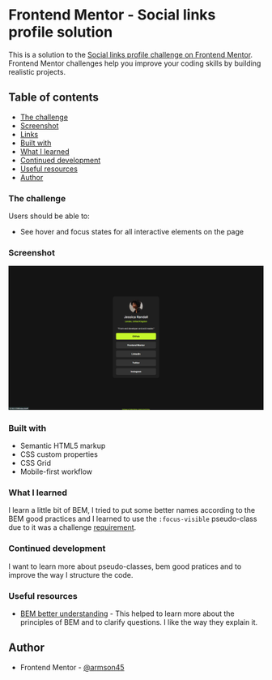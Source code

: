# Frontend Mentor - Social links profile solution

This is a solution to the [Social links profile challenge on Frontend Mentor](https://www.frontendmentor.io/challenges/social-links-profile-UG32l9m6dQ). Frontend Mentor challenges help you improve your coding skills by building realistic projects. 

## Table of contents

- [The challenge](#the-challenge)
- [Screenshot](#screenshot)
- [Links](#links)
- [Built with](#built-with)
- [What I learned](#what-i-learned)
- [Continued development](#continued-development)
- [Useful resources](#useful-resources)
- [Author](#author)

### The challenge

Users should be able to:

- See hover and focus states for all interactive elements on the page

### Screenshot

![](./screenshot.png)

### Built with

- Semantic HTML5 markup
- CSS custom properties
- CSS Grid
- Mobile-first workflow

### What I learned

I learn a little bit of BEM, I tried to put some better names according to the BEM good practices and I learned to use the `:focus-visible` pseudo-class due to it was a challenge [requirement](#the-challenge).

### Continued development

I want to learn more about pseudo-classes, bem good pratices and to improve the way I structure the code.

### Useful resources

- [BEM better understanding](https://en.bem.info/methodology/quick-start/) - This helped to learn more about the principles of BEM and to clarify questions. I like the way they explain it.

## Author

- Frontend Mentor - [@armson45](https://www.frontendmentor.io/profile/armson45)